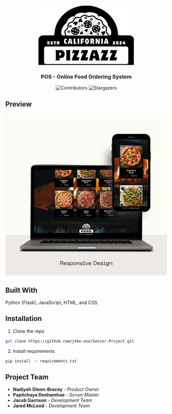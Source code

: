 <p align="center">
  <a href="https://github.com/j4ke-exe/Senior-Project">
    <img src="static/images/logo.svg" alt="Logo" width="300" height="185">
  </a>
</p>

<h3 align="center">
  POS - Online Food Ordering System
</h3>

<p align="center">
  <img src="https://img.shields.io/github/contributors/j4ke-exe/Senior-Project?color=dark-green" alt="Contributors"> 
  <img src="https://img.shields.io/github/stars/j4ke-exe/Senior-Project?style=social" alt="Stargazers">
</p>

## Preview

![Screen Shot](https://github.com/j4ke-exe/Senior-Project/blob/main/readme/images/example.png)

## Built With

Python (Flask), JavaScript, HTML, and CSS.

## Installation

1. Clone the repo

```sh
git clone https://github.com/j4ke-exe/Senior-Project.git
```

2. Install requirements

```sh
pip install -r requirements.txt
```

## Project Team

* **Nadiyah Glenn-Bracey** - *Product Owner*
* **Papitchaya Deehamhae** - *Scrum Master*
* **Jacob Garrison** - *Development Team*
* **Jared McLeod** - *Development Team*

